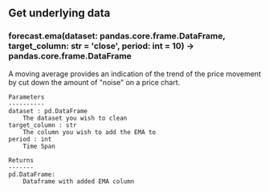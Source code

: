 ## Get underlying data 
### forecast.ema(dataset: pandas.core.frame.DataFrame, target_column: str = 'close', period: int = 10) -> pandas.core.frame.DataFrame

A moving average provides an indication of the trend of the price movement
    by cut down the amount of "noise" on a price chart.

    Parameters
    ----------
    dataset : pd.DataFrame
        The dataset you wish to clean
    target_column : str
        The column you wish to add the EMA to
    period : int
        Time Span

    Returns
    -------
    pd.DataFrame:
        Dataframe with added EMA column
